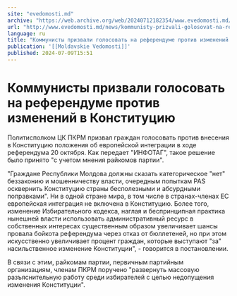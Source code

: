 ```yaml
---
site: "evedomosti.md"
archive: "https://web.archive.org/web/20240712182354/www.evedomosti.md/news/kommunisty-prizvali-golosovat-na-referendume-protiv-izmeneni"
url: "http://www.evedomosti.md/news/kommunisty-prizvali-golosovat-na-referendume-protiv-izmeneni"
language: ru
title: "Коммунисты призвали голосовать на референдуме против изменений в Конституцию"
publication: '[[Moldavskie Vedomosti]]'
published: 2024-07-09T15:51
---
```


# Коммунисты призвали голосовать на референдуме против изменений в Конституцию

Политисполком ЦК ПКРМ призвал граждан голосовать против внесения в Конституцию положения об европейской интеграции в ходе референдума 20 октября. Как передает "ИНФОТАГ", такое решение было принято "с учетом мнения райкомов партии".

"Граждане Республики Молдова должны сказать категорическое "нет" беззаконию и мошенничеству власти, очередным попыткам PAS осквернить Конституцию страны бесполезными и абсурдными поправками". Ни в одной стране мира, в том числе в странах-членах ЕС европейская интеграция не включена в Конституцию. Более того, изменение Избирательного кодекса, наглая и беспринципная практика нынешней власти использовать административный ресурс в собственных интересах существенным образом увеличивает шансы провала бойкота референдума через отказ от бюллетеней, но при этом искусственно увеличивает процент граждан, которые выступают "за" насильственное изменение Конституции", - говорится в постановлении.

В связи с этим, райкомам партии, первичным партийным организациям, членам ПКРМ поручено "развернуть массовую разъяснительную работу среди избирателей с целью недопущения изменения Конституции".